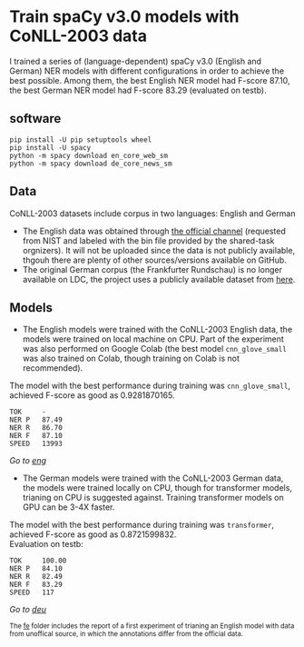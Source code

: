 # Train spaCy v3.0 models with CoNLL-2003 data

I trained a series of (language-dependent) spaCy v3.0 (English and German) NER models with different configurations in order to achieve the best possible. Among them, the best English NER model had F-score 87.10, the best German NER model had F-score 83.29 (evaluated on testb). 

## software

```
pip install -U pip setuptools wheel
pip install -U spacy
python -m spacy download en_core_web_sm
python -m spacy download de_core_news_sm
```

## Data

CoNLL-2003 datasets include corpus in two languages: English and German
* The English data was obtained through [the official channel](https://www.clips.uantwerpen.be/conll2003/ner/) (requested from NIST and labeled with the bin file provided by the shared-task orgnizers). It will not be uploaded since the data is not publicly available, thgouh there are plenty of other sources/versions available on GitHub.
* The original German corpus (the Frankfurter Rundschau) is no longer available on LDC, the project uses a publicly available dataset from [here](https://github.com/MaviccPRP/ger_ner_evals/tree/master/corpora/conll2003).

## Models

* The English models were trained with the CoNLL-2003 English data, the models were trained on local machine on CPU. Part of the experiment was also performed on Google Colab (the best model `cnn_glove_small` was also trained on Colab, though training on Colab is not recommended).

The model with the best performance during training was `cnn_glove_small`, achieved F-score as good as 0.9281870165.<br>

```
TOK     -    
NER P   87.49
NER R   86.70
NER F   87.10
SPEED   13993
```

   _Go to [eng](https://github.com/JINHXu/CoNLL03_SpaCy_v3/tree/main/eng)_

* The German models were trained with the CoNLL-2003 German data, the models were trained locally on CPU, though for transformer models, trianing on CPU is suggested against. Training transformer models on GPU can be 3-4X faster.

The model with the best performance during training was `transformer`, achieved F-score as good as 0.8721599832.<br>
Evaluation on testb:
```
TOK     100.00
NER P   84.10 
NER R   82.49 
NER F   83.29 
SPEED   117   
```

   _Go to [deu](https://github.com/JINHXu/CoNLL03_SpaCy_v3/tree/main/deu)_

<sub>The [fe]() folder includes the report of a first experiment of trianing an English model with data from unoffical source, in which the annotations differ from the official data. </sub>
